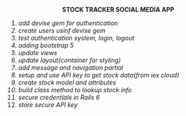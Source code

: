 <center><b> STOCK TRACKER SOCIAL MEDIA APP</b> <br></center>
<ol>
  <li><i> add devise gem for authentication<br></li>
 <li>create users usinf devise gem<br></li>
 <li>test authentication system, login, logout<br></li>
 <li>adding bootstrap 5 <br></li>
 <li>update views <br></li>
 <li>update layout(container for styling)<br></li>
 <li>add message and navigation partial<br></li>
 <li>setup and use API key to get stock data(from iex cloud)<br></li>
 <li>create stock model and attributes<br></li>
 <li>build class method to lookup stock info<br></li>
 <li>secure credentials in Rails 6<br></li>
 <li>store secure API key </i></li>
<ol>

